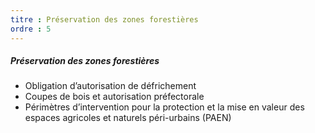 ```yaml
---
titre : Préservation des zones forestières
ordre : 5
---
```

##### Préservation des zones forestières
- Obligation d’autorisation de défrichement
- Coupes de bois et autorisation préfectorale
- Périmètres d’intervention pour la protection et la mise en valeur des espaces agricoles et naturels péri-urbains (PAEN)
